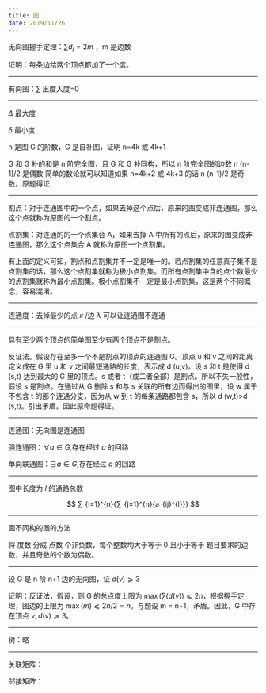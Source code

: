 ```yaml
---
title: 图
date: 2019/11/26
---
```


无向图握手定理：$∑d_{i}=2m$ ，m 是边数

证明：每条边给两个顶点都加了一个度。

---

有向图：$\sum$ 出度入度=0

---

$\Delta$ 最大度

$\delta$ 最小度

n 是图 G 的阶数，G 是自补图，证明 n=4k 或 4k+1

G 和 G 补的和是 n 阶完全图，且 G 和 G 补同构，所以 n 阶完全图的边数 n (n-1)/2 是偶数
简单的数论就可以知道如果 n=4k+2 或 4k+3 的话 n (n-1)/2 是奇数。原题得证

---

割点：对于连通图中的一个点，如果去掉这个点后，原来的图变成非连通图，那么这个点就称为原图的一个割点。

点割集：对连通的的一个点集合 A，如果去掉 A 中所有的点后，原来的图变成非连通图，那么这个点集合 A 就称为原图一个点割集。

有上面的定义可知，割点和点割集并不一定是唯一的。若点割集的任意真子集不是点割集的话，那么这个点割集就称为极小点割集。而所有点割集中含的点个数最少的点割集就称为最小点割集。极小点割集不一定是最小点割集，这是两个不同概念，容易混淆。

---

连通度：去掉最少的点 $κ$ /边 $λ$ 可以让连通图不连通

---

具有至少两个顶点的简单图至少有两个顶点不是割点。

反证法。假设存在至多一个不是割点的顶点的连通图 G。顶点 u 和 v 之间的距离定义成在 G 里 u 和 v 之间最短通路的长度，表示成 d (u,v)。设 s 和 t 是使得 d (s,t) 达到最大的 G 里的顶点。s 或者 t（或二者全部）是割点。所以不失一般性，假设 s 是割点。在通过从 G 删除 s 和与 s 关联的所有边而得出的图里，设 w 属于不包含 t 的那个连通分支，因为从 w 到 t 的每条通路都包含 s，所以 d (w,t)>d (s,t)。引出矛盾。因此原命题得证。

---

连通图：无向图是连通图

强连通图：$\forall a∈G$,存在经过 $a$ 的回路

单向联通图：$∃a∈G$,存在经过 $a$ 的回路

---

图中长度为 $l$ 的通路总数

$$
∑_{i=1}^{n}{∑_{j=1}^{n}{a_{ij}^{l}}}
$$

---

画不同构的图的方法：

将 度数 分成 点数 个非负数，每个整数均大于等于 0 且小于等于 题目要求的边数，并且奇数的个数为偶数。

---

设 G 是 n 阶 n+1 边的无向图，证 $d(v)⩾3$

证明：反证法，假设，则 G 的总点度上限为 $\max(\sum(d(v)) ⩽2 n$，根据握手定理，图边的上限为 $\max(m) ⩽ 2n/2=n$。与题设 m = n+1，矛盾。因此，G 中存在顶点 $v,d(v)⩾3$。

---


树：略

---

关联矩阵：

邻接矩阵：


